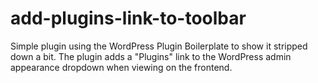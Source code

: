 # add-plugins-link-to-toolbar
Simple plugin using the WordPress Plugin Boilerplate to show it stripped down a bit. The plugin adds a "Plugins" link to the WordPress admin appearance dropdown when viewing on the frontend.
